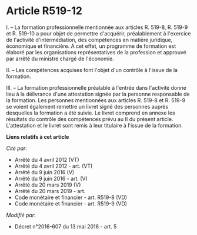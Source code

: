 # Article R519-12

I. – La formation professionnelle mentionnée aux articles R. 519-8, R. 519-9 et R. 519-10 a pour objet de permettre
d'acquérir, préalablement à l'exercice de l'activité d'intermédiation, des compétences en matière juridique, économique et
financière. A cet effet, un programme de formation est élaboré par les organisations représentatives de la profession et
approuvé par arrêté du ministre chargé de l'économie.

II. – Les compétences acquises font l'objet d'un contrôle à l'issue de la formation.

III. – La formation professionnelle préalable à l'entrée dans l'activité donne lieu à la délivrance d'une attestation signée
par la personne responsable de la formation. Les personnes mentionnées aux articles R. 519-8 et R. 519-9 se voient également
remettre un livret signé des personnes auprès desquelles la formation a été suivie. Le livret comprend en annexe les
résultats du contrôle des compétences prévu au II du présent article. L'attestation et le livret sont remis à leur titulaire
à l'issue de la formation.

**Liens relatifs à cet article**

_Cité par_:

  - Arrêté du 4 avril 2012 (VT)
  - Arrêté du 4 avril 2012 - art. (VT)
  - Arrêté du 9 juin 2016 (V)
  - Arrêté du 9 juin 2016 - art. (V)
  - Arrêté du 20 mars 2019 (V)
  - Arrêté du 20 mars 2019 - art.
  - Code monétaire et financier - art. R519-8 (VD)
  - Code monétaire et financier - art. R519-9 (VD)

_Modifié par_:

  - Décret n°2016-607 du 13 mai 2016 - art. 5
